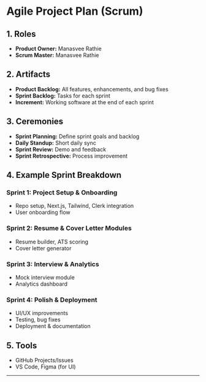 # Agile Project Plan (Scrum)

## 1. Roles
- **Product Owner:** Manasvee Rathie
- **Scrum Master:** Manasvee Rathie

## 2. Artifacts
- **Product Backlog:** All features, enhancements, and bug fixes
- **Sprint Backlog:** Tasks for each sprint
- **Increment:** Working software at the end of each sprint

## 3. Ceremonies
- **Sprint Planning:** Define sprint goals and backlog
- **Daily Standup:** Short daily sync
- **Sprint Review:** Demo and feedback
- **Sprint Retrospective:** Process improvement

## 4. Example Sprint Breakdown

### Sprint 1: Project Setup & Onboarding
- Repo setup, Next.js, Tailwind, Clerk integration
- User onboarding flow

### Sprint 2: Resume & Cover Letter Modules
- Resume builder, ATS scoring
- Cover letter generator

### Sprint 3: Interview & Analytics
- Mock interview module
- Analytics dashboard

### Sprint 4: Polish & Deployment
- UI/UX improvements
- Testing, bug fixes
- Deployment & documentation

## 5. Tools
- GitHub Projects/Issues
- VS Code, Figma (for UI)

---
